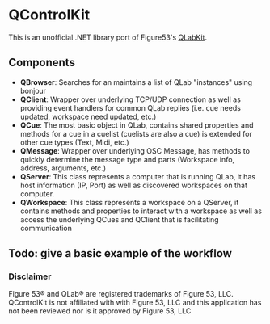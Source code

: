 # QControlKit
This is an unofficial .NET library port of Figure53's [QLabKit](https://github.com/Figure53/QLabKit.objc).


## Components
- **QBrowser**: Searches for an maintains a list of QLab "instances" using bonjour
- **QClient**: Wrapper over underlying TCP/UDP connection as well as providing event handlers for common QLab replies (i.e. cue needs updated, workspace need updated, etc.)
- **QCue**: The most basic object in QLab, contains shared properties and methods for a cue in a cuelist (cuelists are also a cue) is extended for other cue types (Text, Midi, etc.)
- **QMessage**: Wrapper over underlying OSC Message, has methods to quickly determine the message type and parts (Workspace info, address, arguments, etc.)
- **QServer**: This class represents a computer that is running QLab, it has host information (IP, Port) as well as discovered workspaces on that computer.
- **QWorkspace**: This class represents a workspace on a QServer, it contains methods and properties to interact with a workspace as well as access the underlying QCues and QClient that is facilitating communication


## Todo: give a basic example of the workflow


### Disclaimer
Figure 53® and QLab® are registered trademarks of Figure 53, LLC. QControlKit is not affiliated with with Figure 53, LLC and this application has not been reviewed nor is it approved by Figure 53, LLC
